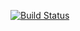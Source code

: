 [![Build Status](https://travis-ci.com/kandaharozturk/myDemoApp.svg?branch=main)](https://travis-ci.com/kandaharozturk/myDemoApp)